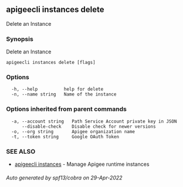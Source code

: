 ## apigeecli instances delete

Delete an Instance

### Synopsis

Delete an Instance

```
apigeecli instances delete [flags]
```

### Options

```
  -h, --help          help for delete
  -n, --name string   Name of the instance
```

### Options inherited from parent commands

```
  -a, --account string   Path Service Account private key in JSON
      --disable-check    Disable check for newer versions
  -o, --org string       Apigee organization name
  -t, --token string     Google OAuth Token
```

### SEE ALSO

* [apigeecli instances](apigeecli_instances.md)	 - Manage Apigee runtime instances

###### Auto generated by spf13/cobra on 29-Apr-2022
